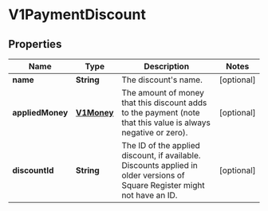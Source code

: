 
# V1PaymentDiscount

## Properties
Name | Type | Description | Notes
------------ | ------------- | ------------- | -------------
**name** | **String** | The discount&#39;s name. |  [optional]
**appliedMoney** | [**V1Money**](V1Money.md) | The amount of money that this discount adds to the payment (note that this value is always negative or zero). |  [optional]
**discountId** | **String** | The ID of the applied discount, if available. Discounts applied in older versions of Square Register might not have an ID. |  [optional]



